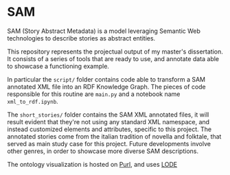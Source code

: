 # SAM

SAM (Story Abstract Metadata) is a model leveraging Semantic Web technologies to describe stories as abstract entities.

This repository represents the projectual output of my master's dissertation. It consists of a series of tools that are ready to use, and annotate data able to showcase a functioning example.

In particular the `script/` folder contains code able to transform a SAM annotated XML file into an RDF Knowledge Graph. The pieces of code responsible for this routine are `main.py` and a notebook name `xml_to_rdf.ipynb`.

The `short_stories/` folder contains the SAM XML annotated files, it will result evident that they're not using any standard XML namespace, and instead customized elements and attributes, specific to this project. The annotated stories come from the italian tradition of novella and folktale, that served as main study case for this project. Future developments involve other genres, in order to showcase more diverse SAM descriptions.

The ontology visualization is hosted on [Purl](https://purl.org/samcore), and uses [LODE](https://essepuntato.it/lode)

